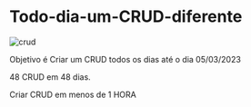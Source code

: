 # Todo-dia-um-CRUD-diferente

![crud](https://user-images.githubusercontent.com/90296084/212588012-d8571720-e052-4824-82e0-ccc6085c6402.jpg)


Objetivo é Criar um CRUD todos os dias até o dia 05/03/2023

48 CRUD em 48 dias.

Criar CRUD em menos de 1 HORA
